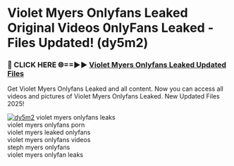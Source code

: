 # Violet Myers Onlyfans Leaked Original Videos 0nlyFans Leaked - Files Updated! (dy5m2)

<h3>🔴 CLICK HERE 🌐==►► <a href="https://best4dudes.click/HH4t6V" rel="nofollow">Violet Myers Onlyfans Leaked Updated Files</a></h3>

Get Violet Myers Onlyfans Leaked and all content. Now you can access all videos and pictures of Violet Myers Onlyfans Leaked. New Updated Files 2025!

[![dy5m2](https://github.com/user-attachments/assets/8c521d6e-e6e3-4a75-9320-d58ab9d79d5b)](https://best4dudes.click/HH4t6V)
violet myers onlyfans leaks<br>
violet myers onlyfans porn<br>
violet myers leaked onlyfans<br>
violet myers onlyfans videos<br>
steph myers onlyfans<br>
violet myers onlyfan leaks